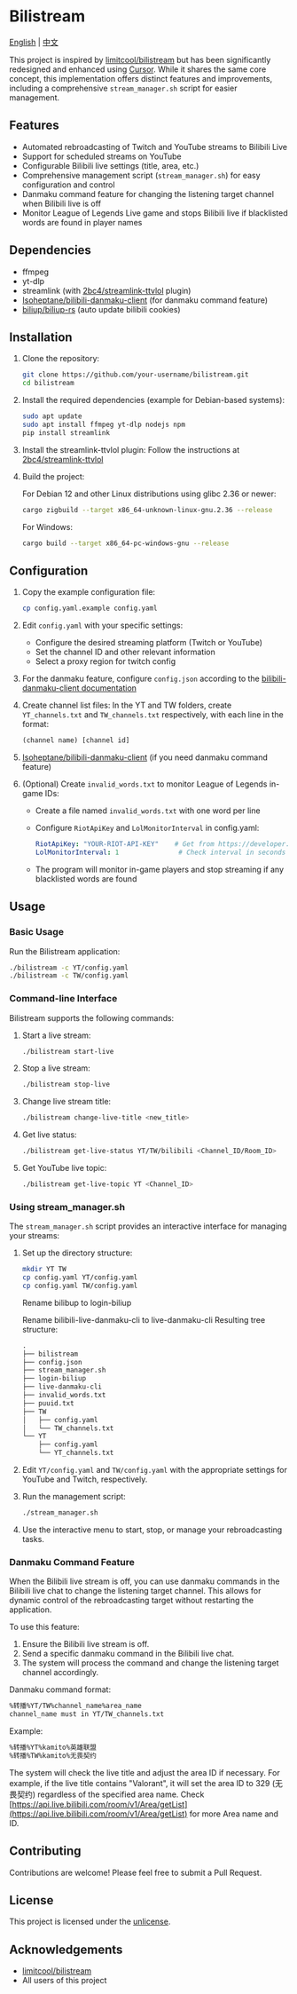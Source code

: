 # Bilistream

[English](README.md) | [中文](README.zh_CN.md)

This project is inspired by [limitcool/bilistream](https://github.com/limitcool/bilistream) but has been significantly redesigned and enhanced using [Cursor](https://www.cursor.com/). While it shares the same core concept, this implementation offers distinct features and improvements, including a comprehensive `stream_manager.sh` script for easier management.

## Features

- Automated rebroadcasting of Twitch and YouTube streams to Bilibili Live
- Support for scheduled streams on YouTube
- Configurable Bilibili live settings (title, area, etc.)
- Comprehensive management script (`stream_manager.sh`) for easy configuration and control
- Danmaku command feature for changing the listening target channel when Bilibili live is off
- Monitor League of Legends Live game and stops Bilibili live if blacklisted words are found in player names

## Dependencies

- ffmpeg
- yt-dlp
- streamlink (with [2bc4/streamlink-ttvlol](https://github.com/2bc4/streamlink-ttvlol) plugin)
- [Isoheptane/bilibili-danmaku-client](https://github.com/Isoheptane/bilibili-live-danmaku-cli) (for danmaku command feature)
- [biliup/biliup-rs](https://github.com/biliup/biliup-rs) (auto update bilibili cookies)

## Installation

1. Clone the repository:

   ```bash
   git clone https://github.com/your-username/bilistream.git
   cd bilistream
   ```
2. Install the required dependencies (example for Debian-based systems):

   ```bash
   sudo apt update
   sudo apt install ffmpeg yt-dlp nodejs npm
   pip install streamlink
   ```
3. Install the streamlink-ttvlol plugin:
   Follow the instructions at [2bc4/streamlink-ttvlol](https://github.com/2bc4/streamlink-ttvlol)
4. Build the project:

   For Debian 12 and other Linux distributions using glibc 2.36 or newer:

   ```bash
   cargo zigbuild --target x86_64-unknown-linux-gnu.2.36 --release
   ```

   For Windows:

   ```bash
   cargo build --target x86_64-pc-windows-gnu --release
   ```

## Configuration

1. Copy the example configuration file:

   ```bash
   cp config.yaml.example config.yaml
   ```
2. Edit `config.yaml` with your specific settings:

   - Configure the desired streaming platform (Twitch or YouTube)
   - Set the channel ID and other relevant information
   - Select a proxy region for twitch config
3. For the danmaku feature, configure `config.json` according to the [bilibili-danmaku-client documentation](https://github.com/Isoheptane/bilibili-live-danmaku-cli)
4. Create channel list files:
   In the YT and TW folders, create `YT_channels.txt` and `TW_channels.txt` respectively, with each line in the format:

   ```txt
   (channel name) [channel id]
   ```
5. [Isoheptane/bilibili-danmaku-client](https://github.com/Isoheptane/bilibili-live-danmaku-cli) (if you need danmaku command feature)
6. (Optional) Create `invalid_words.txt` to monitor League of Legends in-game IDs:

   - Create a file named `invalid_words.txt` with one word per line
   - Configure `RiotApiKey` and `LolMonitorInterval` in config.yaml:

     ```yaml
     RiotApiKey: "YOUR-RIOT-API-KEY"    # Get from https://developer.riotgames.com/
     LolMonitorInterval: 1               # Check interval in seconds
     ```
   - The program will monitor in-game players and stop streaming if any blacklisted words are found

## Usage

### Basic Usage

Run the Bilistream application:

```bash
./bilistream -c YT/config.yaml
./bilistream -c TW/config.yaml
```

### Command-line Interface

Bilistream supports the following commands:

1. Start a live stream:

   ```bash
   ./bilistream start-live
   ```
2. Stop a live stream:

   ```bash
   ./bilistream stop-live
   ```
3. Change live stream title:

   ```bash
   ./bilistream change-live-title <new_title>
   ```
4. Get live status:

   ```bash
   ./bilistream get-live-status YT/TW/bilibili <Channel_ID/Room_ID>
   ```
5. Get YouTube live topic:

   ```bash
   ./bilistream get-live-topic YT <Channel_ID>
   ```

### Using stream_manager.sh

The `stream_manager.sh` script provides an interactive interface for managing your streams:

1. Set up the directory structure:

   ```bash
   mkdir YT TW
   cp config.yaml YT/config.yaml
   cp config.yaml TW/config.yaml
   ```

   Rename bilibup to login-biliup

   Rename bilibili-live-danmaku-cli to live-danmaku-cli
   Resulting tree structure:

   ```txt
   .
   ├── bilistream
   ├── config.json
   ├── stream_manager.sh
   ├── login-biliup
   ├── live-danmaku-cli
   ├── invalid_words.txt
   ├── puuid.txt
   ├── TW
   │   ├── config.yaml
   │   └── TW_channels.txt
   └── YT
       ├── config.yaml
       └── YT_channels.txt
   ```
2. Edit `YT/config.yaml` and `TW/config.yaml` with the appropriate settings for YouTube and Twitch, respectively.
3. Run the management script:

   ```bash
   ./stream_manager.sh
   ```
4. Use the interactive menu to start, stop, or manage your rebroadcasting tasks.

### Danmaku Command Feature

When the Bilibili live stream is off, you can use danmaku commands in the Bilibili live chat to change the listening target channel. This allows for dynamic control of the rebroadcasting target without restarting the application.

To use this feature:

1. Ensure the Bilibili live stream is off.
2. Send a specific danmaku command in the Bilibili live chat.
3. The system will process the command and change the listening target channel accordingly.

Danmaku command format:

```txt
%转播%YT/TW%channel_name%area_name
channel_name must in YT/TW_channels.txt
```

Example:

```txt
%转播%YT%kamito%英雄联盟
%转播%TW%kamito%无畏契约
```

The system will check the live title and adjust the area ID if necessary. For example, if the live title contains "Valorant", it will set the area ID to 329 (无畏契约) regardless of the specified area name. Check [https://api.live.bilibili.com/room/v1/Area/getList](https://api.live.bilibili.com/room/v1/Area/getList) for more Area name and ID.

## Contributing

Contributions are welcome! Please feel free to submit a Pull Request.

## License

This project is licensed under the [unlicense](LICENSE).

## Acknowledgements

- [limitcool/bilistream](https://github.com/limitcool/bilistream)
- All users of this project
